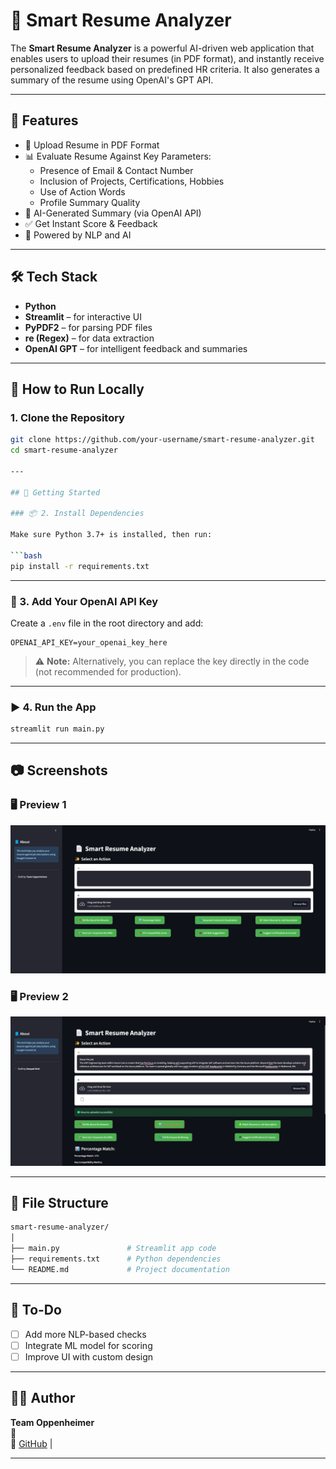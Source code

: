 # 🧠 Smart Resume Analyzer

The **Smart Resume Analyzer** is a powerful AI-driven web application that enables users to upload their resumes (in PDF format), and instantly receive personalized feedback based on predefined HR criteria. It also generates a summary of the resume using OpenAI's GPT API.

---

## 🚀 Features

- 📄 Upload Resume in PDF Format
- 📊 Evaluate Resume Against Key Parameters:
  - Presence of Email & Contact Number
  - Inclusion of Projects, Certifications, Hobbies
  - Use of Action Words
  - Profile Summary Quality
- 💬 AI-Generated Summary (via OpenAI API)
- ✅ Get Instant Score & Feedback
- 🧠 Powered by NLP and AI

---

## 🛠️ Tech Stack

- **Python**
- **Streamlit** – for interactive UI
- **PyPDF2** – for parsing PDF files
- **re (Regex)** – for data extraction
- **OpenAI GPT** – for intelligent feedback and summaries

---

## 🧪 How to Run Locally

### 1. Clone the Repository

```bash
git clone https://github.com/your-username/smart-resume-analyzer.git
cd smart-resume-analyzer

---

## 🚀 Getting Started

### 📦 2. Install Dependencies

Make sure Python 3.7+ is installed, then run:

```bash
pip install -r requirements.txt
```

---

### 🔑 3. Add Your OpenAI API Key

Create a `.env` file in the root directory and add:

```env
OPENAI_API_KEY=your_openai_key_here
```

> ⚠️ **Note:** Alternatively, you can replace the key directly in the code (not recommended for production).

---

### ▶️ 4. Run the App

```bash
streamlit run main.py
```

---

## 📷 Screenshots

### 🖥️ Preview 1
![App Preview 1](screenshort/img1.png)

### 🖥️ Preview 2
![App Preview 2](screenshort/img2.png)

---

## 📁 File Structure

```bash
smart-resume-analyzer/
│
├── main.py               # Streamlit app code
├── requirements.txt      # Python dependencies
└── README.md             # Project documentation
```

---

## 📌 To-Do

- [ ] Add more NLP-based checks  
- [ ] Integrate ML model for scoring  
- [ ] Improve UI with custom design  

---

## 🧑‍💻 Author

**Team Oppenheimer**  
📧  
🔗 [GitHub](https://github.com/Thedeepakdixit/smart-resume-analyzer.git) |

---
